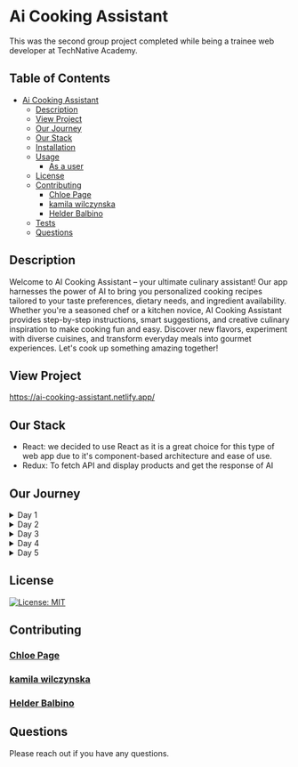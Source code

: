# Ai Cooking Assistant

This was the second group project completed while being a trainee web developer at TechNative Academy.

## Table of Contents

- [Ai Cooking Assistant]()
  - [Description](#description)
  - [View Project](#view-project)
  - [Our Journey](#our-journey)
  - [Our Stack](#our-stack)
  - [Installation](#installation)
  - [Usage](#usage)
    - [As a user](#as-a-user)
  - [License](#license)
  - [Contributing](#contributing)
    - [Chloe Page](#chloe-page)
    - [kamila wilczynska](#kamila-wilczynska)
    - [Helder Balbino](#helder-balbino)
  - [Tests](#tests)
  - [Questions](#questions)

## Description

Welcome to AI Cooking Assistant – your ultimate culinary assistant! Our app harnesses the power of AI to bring you personalized cooking recipes tailored to your taste preferences, dietary needs, and ingredient availability. Whether you're a seasoned chef or a kitchen novice, AI Cooking Assistant provides step-by-step instructions, smart suggestions, and creative culinary inspiration to make cooking fun and easy. Discover new flavors, experiment with diverse cuisines, and transform everyday meals into gourmet experiences. Let's cook up something amazing together!

## View Project

https://ai-cooking-assistant.netlify.app/

## Our Stack

- React:
we decided to use React as it is a great choice for this type of web app due to it's component-based architecture and
ease of use.
- Redux:
To fetch API  and display products and get the response of AI

## Our Journey

<details>
<summary>Day 1</summary>
On the 1st day we were given a detailed overview about the project and a figma wireframe with the webapp's design.

Our task was to create our own  AI company and use the provided design to create our webapp.

So first day included figuring out the name of our app and what it would be about:
We decided to create a webapp related to the culinary field.
Also, we discussed how were going to approach the task, where we came to the conclusion that we would split the project into sections and create trello tickets for each task, as shown bellow.

### Trello Board


![alt text](public/images/readMeImages/trelloBoardDay1.png)

Already on the first day we implemented some of the amazing designs we had in mind.

With a mobile first approach, since we believe most of our users would use our app on the go.
(E.g. busy person could look up a recipe on their way home and buy the ingredients before they get there.)

### Home:

#### Mobile view:

![alt text](public/images/readMeImages/mobileViewDay1.png)
![alt text](public/images/readMeImages/mobileViewDay1Menu.png)

### Desktop view:

![alt text](public/images/readMeImages/homeViewDay1.png)

</details>

<details>
<summary>Day 2</summary>
On the 2nd day we added a our second page that would provide the user with a text box to input their recipe query.

#### Ask page:
![alt text](public/images/readMeImages/askViewDay2.png)

### mobile view:

![alt text](public/images/readMeImages/askViewMobileDay2.png)

</details>

<details>
<summary>Day 3</summary>

On the 3rd day, we added a new page to our app that would provide users with information about our app and our team. Additionally, we created a products page to display a variety of dishes, complete with a star ratings system and prices. We also improved the design of the app to make it more user-friendly and visually appealing.

### Home and Ask page Improved design:

![alt text](public/images/readMeImages/day3homePage.png)
![alt text](public/images/readMeImages/day3askPage.png)

### About App and About Team Pages:

![alt text](public/images/readMeImages/day3aboutTheAppPage.png)
![alt text](public/images/readMeImages/day3aboutTheTeamPage.png)

### Products Page:

![alt text](public/images/readMeImages/day3productPage.png)

</details>

<details>
<summary>Day 4</summary>

On the fourth day, we aimed to enhance the app’s design even more. So we sought feedback from our design team and friends, generating additional tickets on our Trello board.

![alt text](public/images/readMeImages/day4TrelloBoard.png)

</details>

<details>
<summary>Day 5</summary>

 On the 5th day we implemented the design changes to our app. Giving us the final product that would be ready to go live.

### Home:
![alt text](public/images/readMeImages/day5home.png)

### Ask page:
![alt text](public/images/readMeImages/day5ask.png)

### About App and About Team Pages:
![alt text](public/images/readMeImages/day5AboutTheApp.png)

![alt text](public/images/readMeImages/day5AboutTheTeam.png)

### Products Page:

![alt text](public/images/readMeImages/day5Products.png)

</details>

## License

  [![License: MIT](https://img.shields.io/badge/License-MIT-yellow.svg)](https://opensource.org/licenses/MIT)

## Contributing

### [Chloe Page](https://github.com/ChloeSAPage)

### [kamila wilczynska](https://github.com/kamila-wilczynska)

### [Helder Balbino](https://github.com/HelderBalbino)

## Questions
  Please reach out if you have any questions.
